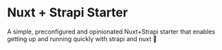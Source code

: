 
# Nuxt + Strapi Starter

A simple, preconfigured and opinionated Nuxt+Strapi starter that enables getting up and running quickly with strapi and nuxt 🚀

